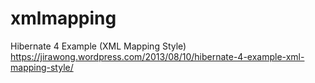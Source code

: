 xmlmapping
==========

Hibernate 4 Example (XML Mapping Style) https://jirawong.wordpress.com/2013/08/10/hibernate-4-example-xml-mapping-style/
